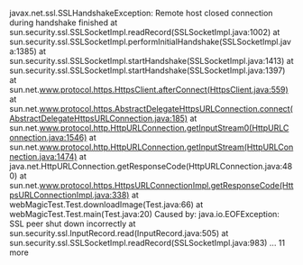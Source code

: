 javax.net.ssl.SSLHandshakeException: Remote host closed connection during handshake
finished
	at sun.security.ssl.SSLSocketImpl.readRecord(SSLSocketImpl.java:1002)
	at sun.security.ssl.SSLSocketImpl.performInitialHandshake(SSLSocketImpl.java:1385)
	at sun.security.ssl.SSLSocketImpl.startHandshake(SSLSocketImpl.java:1413)
	at sun.security.ssl.SSLSocketImpl.startHandshake(SSLSocketImpl.java:1397)
	at sun.net.www.protocol.https.HttpsClient.afterConnect(HttpsClient.java:559)
	at sun.net.www.protocol.https.AbstractDelegateHttpsURLConnection.connect(AbstractDelegateHttpsURLConnection.java:185)
	at sun.net.www.protocol.http.HttpURLConnection.getInputStream0(HttpURLConnection.java:1546)
	at sun.net.www.protocol.http.HttpURLConnection.getInputStream(HttpURLConnection.java:1474)
	at java.net.HttpURLConnection.getResponseCode(HttpURLConnection.java:480)
	at sun.net.www.protocol.https.HttpsURLConnectionImpl.getResponseCode(HttpsURLConnectionImpl.java:338)
	at webMagicTest.Test.downloadImage(Test.java:66)
	at webMagicTest.Test.main(Test.java:20)
Caused by: java.io.EOFException: SSL peer shut down incorrectly
	at sun.security.ssl.InputRecord.read(InputRecord.java:505)
	at sun.security.ssl.SSLSocketImpl.readRecord(SSLSocketImpl.java:983)
	... 11 more